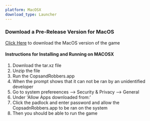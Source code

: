 ```yaml
---
platform: MacOSX
download_type: Launcher
---
```

### Download a Pre-Release Version for MacOS

[Click Here]({{site.baseurl}}/download/thankyou-for-downloading/?type=standalone&platform=mac-os) to download the MacOS version of the game

#### Instructions for Installing and Running on MACOSX

1) Download the tar.xz file
2) Unzip the file
3) Run the CopsandRobbers.app
4) When the prompt shows that it can not be ran by an unidentified developer
5) Go to system prefereences --> Security & Privacy --> General
6) Under 'Allow Apps downloaded from:'
7) Click the padlock and enter password and allow the CopsadnRobbers.app to be ran on the system
8) Then you should be able to run the game
